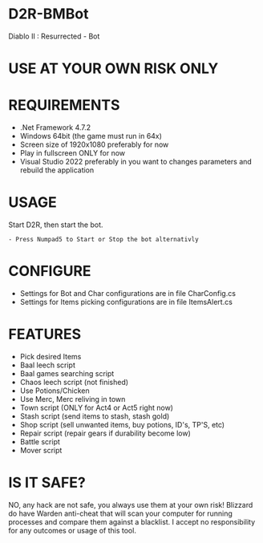 # D2R-BMBot
Diablo II : Resurrected - Bot

# USE AT YOUR OWN RISK ONLY

# REQUIREMENTS

  - .Net Framework 4.7.2
  - Windows 64bit (the game must run in 64x)
  - Screen size of 1920x1080 preferably for now
  - Play in fullscreen ONLY for now
  - Visual Studio 2022 preferably in you want to changes parameters and rebuild the application

# USAGE

 Start D2R, then start the bot.
 
    - Press Numpad5 to Start or Stop the bot alternativly
    
# CONFIGURE

  - Settings for Bot and Char configurations are in file CharConfig.cs
  - Settings for Items picking configurations are in file ItemsAlert.cs

# FEATURES

  - Pick desired Items
  - Baal leech script
  - Baal games searching script
  - Chaos leech script (not finished)
  - Use Potions/Chicken
  - Use Merc, Merc reliving in town
  - Town script (ONLY for Act4 or Act5 right now)
  - Stash script (send items to stash, stash gold)
  - Shop script (sell unwanted items, buy potions, ID's, TP'S, etc)
  - Repair script (repair gears if durability become low)
  - Battle script
  - Mover script

# IS IT SAFE?

NO, any hack are not safe, you always use them at your own risk! Blizzard do have Warden anti-cheat that will scan your computer for running processes and compare them against a blacklist. I accept no responsibility for any outcomes or usage of this tool.
